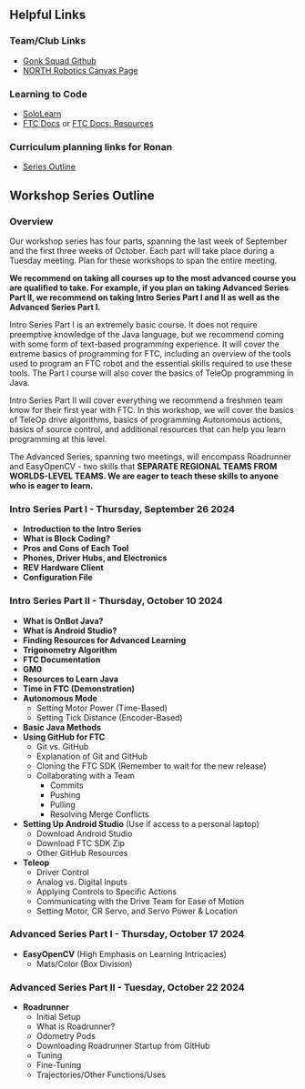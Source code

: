 ## Helpful Links
### Team/Club Links
- [Gonk Squad Github](https://github.com/gonksquad)
- [NORTH Robotics Canvas Page](https://nksd.instructure.com/courses/9341)

### Learning to Code
- [SoloLearn](https://www.sololearn.com/en/)
- [FTC Docs](https://ftc-docs.firstinspires.org/en/latest/) or [FTC Docs: Resources](https://ftc-docs.firstinspires.org/en/latest/programming_resources/index.html)

### Curriculum planning links for Ronan
- [Series Outline](https://docs.google.com/document/d/1hlqY7KVbKZmHbv7WCP97T-UFN1xL9rFBbYAmcl71cbc/edit)

## Workshop Series Outline
### Overview
Our workshop series has four parts, spanning the last week of September and the first three weeks of October. Each part will take place during a Tuesday meeting. Plan for these workshops to span the entire meeting.

**We recommend on taking all courses up to the most advanced course you are qualified to take. For example, if you plan on taking Advanced Series Part II, we recommend on taking Intro Series Part I and II as well as the Advanced Series Part I.**

Intro Series Part I is an extremely basic course. It does not require preemptive knowledge of the Java language, but we recommend coming with some form of text-based programming experience. It will cover the extreme basics of programming for FTC, including an overview of the tools used to program an FTC robot and the essential skills required to use these tools. The Part I course will also cover the basics of TeleOp programming in Java.

Intro Series Part II will cover everything we recommend a freshmen team know for their first year with FTC. In this workshop, we will cover the basics of TeleOp drive algorithms, basics of programming Autonomous actions, basics of source control, and additional resources that can help you learn programming at this level.

The Advanced Series, spanning two meetings, will encompass Roadrunner and EasyOpenCV - two skills that **SEPARATE REGIONAL TEAMS FROM WORLDS-LEVEL TEAMS. We are eager to teach these skills to anyone who is eager to learn.**

### Intro Series Part I - Thursday, September 26 2024

- **Introduction to the Intro Series**
- **What is Block Coding?**
- **Pros and Cons of Each Tool**
- **Phones, Driver Hubs, and Electronics**
- **REV Hardware Client**
- **Configuration File**

### Intro Series Part II - Thursday, October 10 2024

- **What is OnBot Java?**
- **What is Android Studio?**
- **Finding Resources for Advanced Learning**
- **Trigonometry Algorithm**
- **FTC Documentation**
- **GM0**
- **Resources to Learn Java**
- **Time in FTC (Demonstration)**
- **Autonomous Mode**
  - Setting Motor Power (Time-Based)
  - Setting Tick Distance (Encoder-Based)
- **Basic Java Methods**
- **Using GitHub for FTC**
  - Git vs. GitHub
  - Explanation of Git and GitHub
  - Cloning the FTC SDK (Remember to wait for the new release)
  - Collaborating with a Team
    - Commits
    - Pushing
    - Pulling
    - Resolving Merge Conflicts
- **Setting Up Android Studio** (Use if access to a personal laptop)
  - Download Android Studio
  - Download FTC SDK Zip
  - Other GitHub Resources
- **Teleop**
  - Driver Control
  - Analog vs. Digital Inputs
  - Applying Controls to Specific Actions
  - Communicating with the Drive Team for Ease of Motion
  - Setting Motor, CR Servo, and Servo Power & Location

### Advanced Series Part I - Thursday, October 17 2024

- **EasyOpenCV** (High Emphasis on Learning Intricacies)
  - Mats/Color (Box Division)

### Advanced Series Part II - Tuesday, October 22 2024

- **Roadrunner**
  - Initial Setup
  - What is Roadrunner?
  - Odometry Pods
  - Downloading Roadrunner Startup from GitHub
  - Tuning
  - Fine-Tuning
  - Trajectories/Other Functions/Uses

